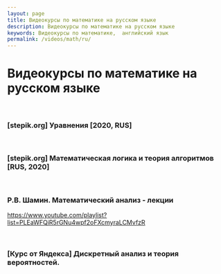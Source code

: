 ```yaml
---
layout: page
title: Видеокурсы по математике на русском языке
description: Видеокурсы по математике на русском языке
keywords: Видеокурсы по математике,  английский язык
permalink: /videos/math/ru/
---
```


# Видеокурсы по математике на русском языке

<br/>

### [stepik.org] Уравнения [2020, RUS]

<br/>

### [stepik.org] Математическая логика и теория алгоритмов [RUS, 2020]

<br/>

### Р.В. Шамин. Математический анализ - лекции

https://www.youtube.com/playlist?list=PLEaWFQiR5rGNu4wpf2oFXcmyraLCMvfzR

<br/>

### [Курс от Яндекса] Дискретный анализ и теория вероятностей.
